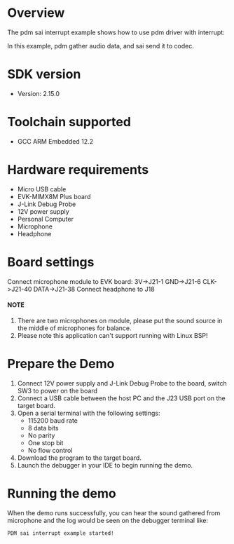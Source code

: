 Overview
========
The pdm sai interrupt example shows how to use pdm driver with interrupt:

In this example, pdm gather audio data, and sai send it to codec.

SDK version
===========
- Version: 2.15.0

Toolchain supported
===================
- GCC ARM Embedded  12.2

Hardware requirements
=====================
- Micro USB cable
- EVK-MIMX8M Plus board
- J-Link Debug Probe
- 12V power supply
- Personal Computer
- Microphone
- Headphone

Board settings
==============
Connect microphone module to EVK board:
3V->J21-1
GND->J21-6
CLK->J21-40
DATA->J21-38
Connect headphone to J18

#### NOTE ####
1.  There are two microphones on module, please put the sound source in the middle of microphones for balance.
2.  Please note this application can't support running with Linux BSP!

Prepare the Demo
================
1.  Connect 12V power supply and J-Link Debug Probe to the board, switch SW3 to power on the board
2.  Connect a USB cable between the host PC and the J23 USB port on the target board.
3.  Open a serial terminal with the following settings:
    - 115200 baud rate
    - 8 data bits
    - No parity
    - One stop bit
    - No flow control
4.  Download the program to the target board.
5.  Launch the debugger in your IDE to begin running the demo.


Running the demo
================
When the demo runs successfully, you can hear the sound gathered from microphone and the log would be seen on the debugger terminal like:

~~~~~~~~~~~~~~~~~~~
PDM sai interrupt example started!
~~~~~~~~~~~~~~~~~~~




